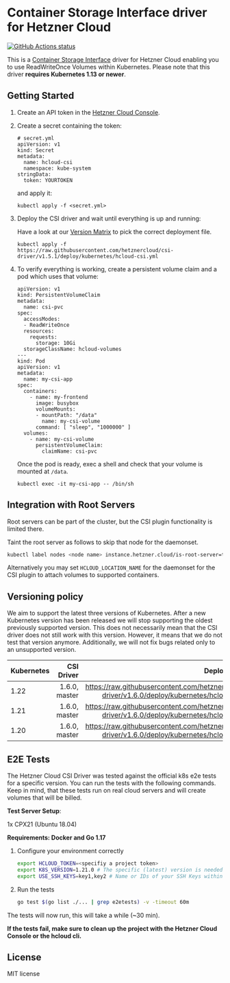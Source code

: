 # Container Storage Interface driver for Hetzner Cloud

[![GitHub Actions status](https://github.com/hetznercloud/csi-driver/workflows/Run%20tests/badge.svg)](https://github.com/hetznercloud/csi-driver/actions)

This is a [Container Storage Interface](https://github.com/container-storage-interface/spec) driver for Hetzner Cloud
enabling you to use ReadWriteOnce Volumes within Kubernetes. Please note that this driver **requires Kubernetes 1.13 or newer**.

## Getting Started

1. Create an API token in the [Hetzner Cloud Console](https://console.hetzner.cloud/).

2. Create a secret containing the token:

   ```
   # secret.yml
   apiVersion: v1
   kind: Secret
   metadata:
     name: hcloud-csi
     namespace: kube-system
   stringData:
     token: YOURTOKEN
   ```

   and apply it:
   ```
   kubectl apply -f <secret.yml>
   ```

3. Deploy the CSI driver and wait until everything is up and running:

    Have a look at our [Version Matrix](README.md#versioning-policy) to pick the correct deployment file.
   ```
   kubectl apply -f https://raw.githubusercontent.com/hetznercloud/csi-driver/v1.5.1/deploy/kubernetes/hcloud-csi.yml
   ```

4. To verify everything is working, create a persistent volume claim and a pod
   which uses that volume:

   ```
   apiVersion: v1
   kind: PersistentVolumeClaim
   metadata:
     name: csi-pvc
   spec:
     accessModes:
     - ReadWriteOnce
     resources:
       requests:
         storage: 10Gi
     storageClassName: hcloud-volumes
   ---
   kind: Pod
   apiVersion: v1
   metadata:
     name: my-csi-app
   spec:
     containers:
       - name: my-frontend
         image: busybox
         volumeMounts:
         - mountPath: "/data"
           name: my-csi-volume
         command: [ "sleep", "1000000" ]
     volumes:
       - name: my-csi-volume
         persistentVolumeClaim:
           claimName: csi-pvc
   ```

   Once the pod is ready, exec a shell and check that your volume is mounted at `/data`.

   ```
   kubectl exec -it my-csi-app -- /bin/sh
   ```

## Integration with Root Servers

Root servers can be part of the cluster, but the CSI plugin functionality
is limited there.

Taint the root server as follows to skip that node for the daemonset.

```bash
kubectl label nodes <node name> instance.hetzner.cloud/is-root-server=true
```

Alternatively you may set `HCLOUD_LOCATION_NAME` for the daemonset for the
CSI plugin to attach volumes to supported containers.

## Versioning policy

We aim to support the latest three versions of Kubernetes. After a new
Kubernetes version has been released we will stop supporting the oldest
previously supported version. This does not necessarily mean that the
CSI driver does not still work with this version. However, it means that
we do not test that version anymore. Additionally, we will not fix bugs
related only to an unsupported version.

| Kubernetes | CSI Driver    | Deployment File                                                                                    |
| ---------- | -------------:| --------------------------------------------------------------------------------------------------:|
| 1.22       | 1.6.0, master | https://raw.githubusercontent.com/hetznercloud/csi-driver/v1.6.0/deploy/kubernetes/hcloud-csi.yml  |
| 1.21       | 1.6.0, master | https://raw.githubusercontent.com/hetznercloud/csi-driver/v1.6.0/deploy/kubernetes/hcloud-csi.yml  |
| 1.20       | 1.6.0, master | https://raw.githubusercontent.com/hetznercloud/csi-driver/v1.6.0/deploy/kubernetes/hcloud-csi.yml  |

## E2E Tests

The Hetzner Cloud CSI Driver was tested against the official k8s e2e
tests for a specific version. You can run the tests with the following
commands. Keep in mind, that these tests run on real cloud servers and
will create volumes that will be billed.

**Test Server Setup**:

1x CPX21 (Ubuntu 18.04)

**Requirements: Docker and Go 1.17**

1. Configure your environment correctly
   ```bash
   export HCLOUD_TOKEN=<specifiy a project token>
   export K8S_VERSION=1.21.0 # The specific (latest) version is needed here
   export USE_SSH_KEYS=key1,key2 # Name or IDs of your SSH Keys within the Hetzner Cloud, the servers will be accessable with that keys
   ```
2. Run the tests
   ```bash
   go test $(go list ./... | grep e2etests) -v -timeout 60m
   ```

The tests will now run, this will take a while (~30 min).

**If the tests fail, make sure to clean up the project with the Hetzner Cloud Console or the hcloud cli.**

## License

MIT license
